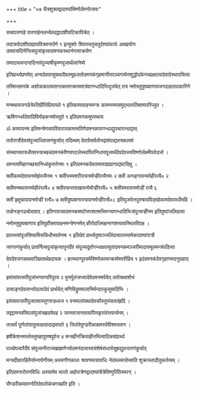 +++
title = "०७ चैत्रशुक्लद्वादश्यांविष्णोर्दमनोत्सवः"

+++

सचपारणाहे पारणाहेनलभ्येतद्‌द्वादशीघटिकापिचेत् ।

तदात्रयोदशीग्राह्यापवित्रमनार्पणे १ इत्युक्तेः शिवस्यतुचतुर्दश्यांकार्यः अथप्रयोगः उपवासदिनेनित्यपूजांकृत्वादमनकस्थानंगत्वाक्रयेण

तमादायचन्दनादिनसंपूज्यश्रीकृष्णपूजार्थंत्वांनेष्ये

इतिप्रार्थ्यप्रणमेत् अन्यदेवतासुयथादैवतमूहःततोदमनकंगृहमानीयपञ्चगव्येनशुद्धोदकेनचप्रक्षाल्यदेवाग्रेस्थापयित्वा

तस्मिन्दमनके अशोककालवसन्तकामान्काममात्रंवागन्धादिभिःपूजयेत् तत्र नमोस्तुपुष्पबाणायजगदाहलादकारिणे ।

मन्मथायजगन्नेत्रेरतिप्रीतिप्रियायते १ इतिकामावाहनमन्त्रः कामभस्मसमुद्भतरतिबाष्पपरिप्लुत ।

ऋषिगन्धर्वदेवादिविमोहकनमोस्तुते १ इतिदमनकमुपस्थाय

ॐ कामायनम इतिमन्त्रेणसपरिवारायकामरूपिणेदमनकायगन्धाद्युपचारान्दद्यात्

ततोरात्रौदेवसंपूज्याधिवासनंकुर्यात् तदित्थम् देवाग्रेसर्वतोभद्रंसंपाद्यतत्रकलशं

संस्थाप्यतत्रधौतवस्त्राच्छन्नंदमनकंवैणवपटलेस्थापितंनिधायपूजार्थंदेवदेवस्यविष्णोर्लक्ष्मीपतेःप्रभो ।

दमनत्वमिहागच्छसानिध्यंकुरुतेनमः १ इतिदमनकदेवतामावाह्यप्रागाद्यष्टदिक्षु ।

क्लींकामदेवायनमोह्रंरत्यैनमः १ क्लींभस्मशरीरायनमोर्‍हींरत्यैनमः २ क्ली अनङ्गायनमोहींरत्यै० २

क्लीमन्मथायनमोहीरंरत्यै० ४ क्लीवसन्तसखायनोमोर्‍हींरत्यै० ५ क्लींस्मरायनमोर्‍हीं रत्यै ६

क्लीं इक्षुचापायनमोर्‍हीं रत्यै० ७ क्लीपुष्पबाणास्त्रायनमोर्‍हींरत्यै०८ इतिपूजयेत्तपुरुषायविद्‌महेकामदेवायधीमहि ।

तन्नोनङ्गःप्रचोदयात् । इतिगायत्र्यादमनकमष्टोत्तरशतमभिमन्त्र्यगन्धादिभिःसंपूज्यर्‍हींनम इतिपुष्पांजलिदत्वा

नमोस्तुपुष्पबाणाय इतिपूर्वोक्तावाहनमन्त्रेणनमेत् क्षीरोदधिमहानागशय्यावस्थितविग्रह ।

प्रातस्त्वांपूजयिष्यामिसन्निधौभवतेनमः १ इतिदेवं प्रार्थ्यपुष्पाञ्जलिंदत्वातस्यामेकादश्यांरात्रौ

जागरणंकुर्यात् प्रातर्नित्यपूजांकृत्वापुनर्देवं संपूज्यदूर्वागन्धाक्षतयुतांदमनकमञ्जरीमादायमूलमन्त्रंपठित्वा

देवदेवजगन्नाथवाञ्छितार्थप्रदायक । ह्रत्स्थान्पूरयमेविष्णोकामान्कामेश्वरीप्रिय १ इदंदमनकंदेवगृहाणमदनुग्रहात् ।

इमांसांवत्सरीपूजांभगवन्परिपूरय २ पुनर्मूलंजप्त्वादेवेदमनमर्पयेत् ततोयथाशोभं

दत्वाङ्गदेवताभ्योदत्वादेवं प्रार्थयेत् मणिविद्रुममालाभिर्मन्दारकुसुमादिभिः ।

इयंसावत्सरीपूजातवास्तुगरुडध्वज १ वनमालांयथादेवकौस्तुभंसततंह्रदि ।

तद्वद्दामनकींमालांपूजांचह्रदयेवह २ जानताजानतावापिनकृतंयंत्तवार्चनम् ।

तत्सर्वं पूर्णतांयातुत्वत्प्रसादाद्रमापते ३ जितंतेपुण्डरीकाक्षमस्तेविश्वभावन ।

ह्रषीकेशनमस्तेस्तुमहापुरुषपूर्वज ४ मन्त्रहीनंक्रियाहीनमित्यादिचसंप्रार्थ्य

पञ्चोपचारैर्देवं संपूज्यनीराज्यब्राह्मणेभ्योदमनंदत्वास्वयंशेषंसंधार्यसुह्रद्युतःपारणंकुर्यात्

मन्त्रदीक्षारहितैर्नाम्नार्पणीयम् अस्यगौणकालः श्रावणमासावधिः नेदंमलमासेभवति शुक्रास्तादौतुकर्तव्यम् ।

इतिदमनारोपणविधिः अस्यामेव भारते अहोरात्रेणद्वादश्यांचैत्रेविष्णुरितिस्मरन् ।

पौण्डरीकमवाप्नोतिदेवलोकंचगच्छति इति ।
